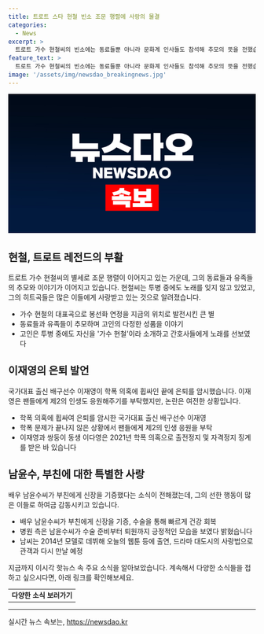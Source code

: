 ```yaml
---
title: 트로트 스타 현철 빈소 조문 행렬에 사랑의 물결
categories:
  - News
excerpt: >
  트로트 가수 현철씨의 빈소에는 동료들뿐 아니라 문화계 인사들도 참석해 추모의 뜻을 전했습니다. 또한, 학폭 의혹에 휩싸인 배구선수 이재영이 은퇴를 암시했고, 배우 남윤수씨는 부친에게 신장을 기증한 뉴스도 전해졌습니다. 현철씨의 동료와 팬들의 추모, 이재영의 은퇴 선언, 남윤수씨의 신장 기증 소식에 이목이 집중되고 있습니다.
feature_text: >
  트로트 가수 현철씨의 빈소에는 동료들뿐 아니라 문화계 인사들도 참석해 추모의 뜻을 전했습니다. 또한, 학폭 의혹에 휩싸인 배구선수 이재영이 은퇴를 암시했고, 배우 남윤수씨는 부친에게 신장을 기증한 뉴스도 전해졌습니다. 현철씨의 동료와 팬들의 추모, 이재영의 은퇴 선언, 남윤수씨의 신장 기증 소식에 이목이 집중되고 있습니다.
image: '/assets/img/newsdao_breakingnews.jpg'
---
```


<p><img src="/assets/img/newsdao_breakingnews.jpg" alt="bookingtag 속보" /></p>

<h2 data-ke-size="size26">현철, 트로트 레전드의 부활</h2>

<p data-ke-size="size16">트로트 가수 현철씨의 별세로 조문 행렬이 이어지고 있는 가운데, 그의 동료들과 유족들의 추모와 이야기가 이어지고 있습니다. 현철씨는 투병 중에도 노래를 잊지 않고 있었고, 그의 히트곡들은 많은 이들에게 사랑받고 있는 것으로 알려졌습니다.</p>

<ul>
<li>가수 현철의 대표곡으로 봉선화 연정을 지금의 위치로 발전시킨 큰 별</li>
<li>동료들과 유족들이 추모하며 고인의 다정한 성품을 이야기</li>
<li>고인은 투병 중에도 자신을 '가수 현철'이라 소개하고 간호사들에게 노래를 선보였다</li>
</ul>

<h2 data-ke-size="size26">이재영의 은퇴 발언</h2>

<p data-ke-size="size16">국가대표 출신 배구선수 이재영이 학폭 의혹에 휩싸인 끝에 은퇴를 암시했습니다. 이재영은 팬들에게 제2의 인생도 응원해주기를 부탁했지만, 논란은 여전한 상황입니다.</p>

<ul>
<li>학폭 의혹에 휩싸여 은퇴를 암시한 국가대표 출신 배구선수 이재영</li>
<li>학폭 문제가 끝나지 않은 상황에서 팬들에게 제2의 인생 응원을 부탁</li>
<li>이재영과 쌍둥이 동생 이다영은 2021년 학폭 의혹으로 출전정지 및 자격정지 징계를 받은 바 있습니다</li>
</ul>

<h2 data-ke-size="size26">남윤수, 부친에 대한 특별한 사랑</h2>

<p data-ke-size="size16">배우 남윤수씨가 부친에게 신장을 기증했다는 소식이 전해졌는데, 그의 선한 행동이 많은 이들로 하여금 감동시키고 있습니다.</p>

<ul>
<li>배우 남윤수씨가 부친에게 신장을 기증, 수술을 통해 빠르게 건강 회복</li>
<li>병원 측은 남윤수씨가 수술 준비부터 퇴원까지 긍정적인 모습을 보였다 밝혔습니다</li>
<li>남씨는 2014년 모델로 데뷔해 오늘의 웹툰 등에 출연, 드라마 대도시의 사랑법으로 관객과 다시 만날 예정</li>
</ul>

<p data-ke-size="size16">지금까지 이시각 핫뉴스 속 주요 소식을 알아보았습니다. 계속해서 다양한 소식들을 접하고 싶으시다면, 아래 링크를 확인해보세요.</p>

<table>
<tbody>
<tr>
<td style="text-align: center; height: 17px;"><b>다양한 소식 보러가기</b></td>
</tr>
</tbody>
</table>

<hr>
실시간 뉴스 속보는, <a href="https://newsdao.kr" rel="dofollow">https://newsdao.kr</a>


